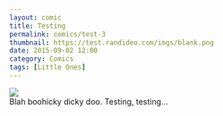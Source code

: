 ```yaml
---
layout: comic
title: Testing
permalink: comics/test-3
thumbnail: https://test.randideo.com/imgs/blank.png
date: 2015-09-02 12:00
category: Comics
tags: [Little Ones]
---
```

<img src="https://lh3.googleusercontent.com/fvjLBcFfWx3sB1mFm4bdCipPhTP9BfCio8dJ8Dg3wwN2-s3j0OqShEJw6Yu-a_O7e6HnzJtb0T1W-cXp_23AsHFhqyniUdyoinXm5w=w1366-h768-rw-no">
<br>
Blah boohicky dicky doo. Testing, testing...
